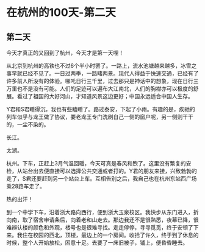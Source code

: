# 在杭州的100天-第二天

## 第二天
今天才真正的又回到了杭州，今天才是第一天哩！

从北京到杭州的高铁也不过6个半小时罢了。一路上，流水池塘越来越多，冰雪之事早就已经不见了。一日过两季，一路睹两景。现代人得益于快速交通，已经有了许多前人所没有的体验。哪吒日行三千里，过去那只是神话中的想象，现在日行三万里也不是没有可能。人们的足迹可以遍布大江南北，人们的胸襟亦可以极度的舒展。看过了祖国的大好河山，才知道风景这边更好；中国永远适合中国人生存。

Y君和S君睡得沉，我也有些瞌睡了。路过泰安，下起了小雨。有趣的是，疾驰的列车似乎与龙王做了协议，要老龙王专门洗刷自己一侧的窗户呢，另一侧则干干的，一尘不染的。

长江。

太湖。

杭州。下车，正赶上3月气温回暖，今天可真是春风和煦了。这里没有繁复的安检，从站台出去便直接可以选择公共交通或者打的。Y君的朋友来接，兴致勃勃的走了，S君还要赶到另一个站台上车。互相告别之后，我自己也在杭州东站西广场乘28路车走了。

热的出汗！

到一个中学下车，沿着浙大路向西行，便到浙大玉泉校区。我快步从东门进入，折向南，取了宿舍申请条后，向着老和山走去。那边我还不是很熟悉，夜幕已降，很难辨认楼的颜色和外观，楼号也是很难寻找。走走停停，寻寻觅觅，终于安顿了下来。我住在校园的西北，顶楼，最边上的一个房间。收拾了许久，终于到了休息的时候，整个人开始放松，困意十足。去要了一床旧被子，铺上，便昏昏睡去。